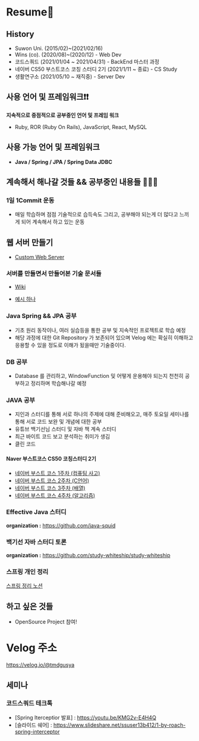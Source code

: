 # Resume👋

## History

* Suwon Uni. (2015/02)~(2021/02/16)
* Wins (co). (2020/08)~(2020/12) - Web Dev
* 코드스쿼드 (2021/01/04 ~ 2021/04/31) - BackEnd 마스터 과정 
* 네이버 CS50 부스트코스 코칭 스터디 2기 (2021/1/11 ~ 종료) - CS Study
* 생활연구소 (2021/05/10 ~ 재직중) - Server Dev

## 사용 언어 및 프레임워크❗️❗️

**지속적으로 중점적으로 공부중인 언어 및 프레임 워크**

- Ruby, ROR (Ruby On Rails), JavaScript, React, MySQL

## 사용 가능 언어 및 프레임워크

- **Java / Spring / JPA / Spring Data JDBC**

## 계속해서 해나갈 것들 && 공부중인 내용들 🧘🏻‍♂️

### 1일 1Commit 운동

* 매일 학습하며 점점 기술적으로 습득속도 그리고, 공부해야 되는게 더 많다고 느끼게 되어 계속해서 하고 있는 운동

## 웹 서버 만들기

* [Custom Web Server](https://github.com/tmdgusya/roach-web-server)

### 서버를 만들면서 만들어본 기술 문서들

* [Wiki](https://github.com/tmdgusya/roach-web-server/wiki)

* [예시 하나](https://github.com/tmdgusya/roach-web-server/wiki/HttpRequest-%EB%A5%BC-%EB%8B%A8%EC%9D%BC-%EC%B1%85%EC%9E%84-%EC%9B%90%EC%B9%99%EC%9C%BC%EB%A1%9C%EC%84%9C-%EB%B6%84%EB%A6%AC%ED%95%B4%EB%82%B4%EB%A9%B4%EC%84%9C-%EB%B0%B0%EC%9A%B4%EC%A0%90.)

### Java Spring && JPA 공부

* 기초 원리 동작이나, 여러 실습등을 통한 공부 및 지속적인 프로젝트로 학습 예정
* 해당 과정에 대한 Git Repository 가 보존되어 있으며 Velog 에는 확실히 이해하고 응용할 수 있을 정도로 이해가 됬을때만 기술중이다.

### DB 공부

* Database 를 관리하고, WindowFunction 및 어떻게 운용해야 되는지 천천히 공부하고 정리하며 학습해나갈 예정

### JAVA 공부

* 지인과 스터디를 통해 서로 하나의 주제에 대해 준비해오고, 매주 토요일 세미나를 통해 서로 코드 보완 및 개념에 대한 공부
* 유튜브 백기선님 스터디 및 자바 책 계속 스터디
* 최근 바이트 코드 보고 분석하는 취미가 생김
* 클린 코드 

#### Naver 부스트코스 CS50 코칭스터디 2기 
- [네이버 부스트 코스 1주차 (컴퓨팅 사고)](https://velog.io/@tmdgusya/%EB%84%A4%EC%9D%B4%EB%B2%84-CS-50-%EC%B2%AB%EC%A3%BC-1%EC%9D%BC%EC%B0%A8-%ED%9A%8C%EA%B3%A0)
- [네이버 부스트 코스 2주차 (C언어)](https://github.com/tmdgusya/TIL/blob/main/CLanguage/mission2/Question.c)
- [네이버 부스트 코스 3주차 (배열)](https://github.com/tmdgusya/TIL/blob/main/CLanguage/mission3/Queue.c)
- [네이버 부스트 코스 4주차 (알고리즘)](https://github.com/tmdgusya/TIL/blob/main/CLanguage/mission4/anagram.c)

### Effective Java 스터디

**organization :** https://github.com/java-squid

### 백기선 자바 스터디 토론

**organization :** https://github.com/study-whiteship/study-whiteship

### 스프링 개인 정리

[스프링 정리 노션](https://www.notion.so/Spring-937603b90d88413e8852129c14868989)

## 하고 싶은 것들

* OpenSource Project 참여!

# Velog 주소

<https://velog.io/@tmdgusya>

## 세미나

### 코드스쿼드 테크톡
- [Spring Iterceptior 발표] : https://youtu.be/KMG2v-E4H4Q
- [슬라이드 쉐어] : https://www.slideshare.net/ssuser13b412/1-by-roach-spring-interceptor

<!--
**tmdgusya/tmdgusya** is a ✨ _special_ ✨ repository because its `README.md` (this file) appears on your GitHub profile.
